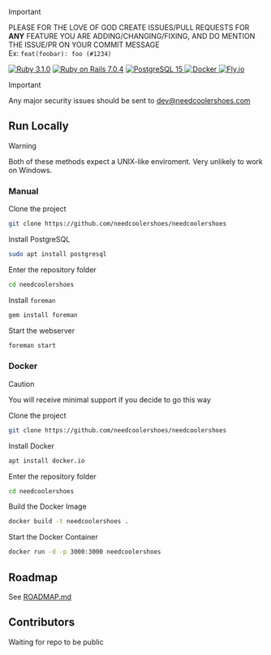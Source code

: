 > [!IMPORTANT]
> PLEASE FOR THE LOVE OF GOD CREATE ISSUES/PULL REQUESTS FOR **ANY** FEATURE YOU ARE ADDING/CHANGING/FIXING, AND DO MENTION THE ISSUE/PR ON YOUR COMMIT MESSAGE  
> Ex: `feat(foobar): foo (#1234)`

[![Ruby 3.1.0](https://img.shields.io/badge/RUBY-3.1.0-%23CC342D?style=for-the-badge&logo=ruby
)](https://www.ruby-lang.org/en/)
[![Ruby on Rails 7.0.4](https://img.shields.io/badge/rails-7.0.4-%23D30001?style=for-the-badge&logo=rubyonrails)](https://rubyonrails.org/)
[![PostgreSQL 15](https://img.shields.io/badge/PostgreSQL-15-%234169E1?style=for-the-badge&logo=postgresql&logoColor=white)
](https://www.postgresql.org/)
[![Docker](https://img.shields.io/badge/Docker-%232496ED?style=for-the-badge&logo=docker&logoColor=white)
](https://www.docker.com/)
[![Fly.io](https://img.shields.io/badge/Fly.io-%2324175B?style=for-the-badge&logo=flydotio)](https://fly.io/)

> [!IMPORTANT]
> Any major security issues should be sent to dev@needcoolershoes.com

## Run Locally

> [!WARNING]
> Both of these methods expect a UNIX-like enviroment. Very unlikely to work on Windows.

### Manual

Clone the project

```bash
git clone https://github.com/needcoolershoes/needcoolershoes
```

Install PostgreSQL

```bash
sudo apt install postgresql
```

Enter the repository folder

```bash
cd needcoolershoes
```

Install `foreman`

```bash
gem install foreman
```

Start the webserver

```bash
foreman start
```

### Docker

> [!CAUTION]
> You will receive minimal support if you decide to go this way

Clone the project

```bash
git clone https://github.com/needcoolershoes/needcoolershoes
```

Install Docker

```bash
apt install docker.io
```

Enter the repository folder

```bash
cd needcoolershoes
```

Build the Docker Image

```bash
docker build -t needcoolershoes .
```

Start the Docker Container

```bash
docker run -d -p 3000:3000 needcoolershoes
```

## Roadmap

See [ROADMAP.md](docs/ROADMAP.md)

## Contributors

Waiting for repo to be public
